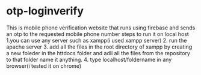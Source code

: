 # otp-loginverify
This is mobile phone verification website that runs using firebase and sends an otp to the requested mobile phone number
steps to run it on local host
1.you can use any server such as xampp(i used xampp server)
2. run the apache server
3. add all the files in the root directory of xampp by creating a new foleder in the httdocs folder and adll all the files from the repository to that folder name it anything.
4. type localhost/foldername in any browser(i tested it on chrome)
